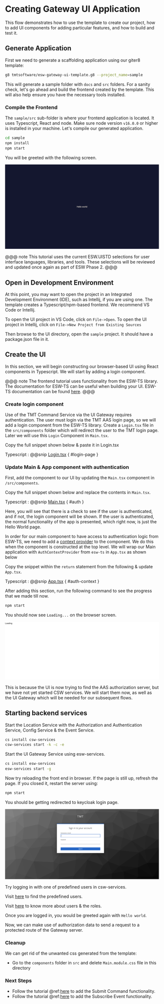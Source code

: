 # Creating Gateway UI Application

This flow demonstrates how to use the template to create our project, how to add UI components for adding particular features,
and how to build and test it.

## Generate Application

First we need to generate a scaffolding application using our giter8 template:

```bash
g8 tmtsoftware/esw-gateway-ui-template.g8 --project_name=sample
```

This will generate a sample folder with `docs` and `src` folders.  For a sanity check, let's go ahead and
build the frontend created by the template.  This will also help ensure you have the necessary tools installed.

### Compile the Frontend

The `sample/src` sub-folder is where your frontend application is located.  It uses Typescript, React and node.
Make sure node version `v16.0.0` or higher is installed in your machine. Let's compile our generated application.

```bash
cd sample
npm install
npm start
```

You will be greeted with the following screen.

![hello-world](../images/hello-world.png)

@@@ note
This tutorial uses the current ESW.UISTD selections for user interface languages, libraries, and tools. These selections
will be reviewed and updated once again as part of ESW Phase 2.
@@@

## Open in Development Environment

At this point, you may want to open the project in an Integrated Development Environment (IDE), such as Intellij,
if you are using one.  The template creates a Typescript/npm-based frontend. We recommend VS Code or Intellij.

To open the UI project in VS Code, click on `File->Open`. To open the UI project in Intellij, click on `File->New Project from Existing Sources`

Then browse to the UI directory, open the `sample` project.  It should have a package.json file in it.

## Create the UI

In this section, we will begin constructing our browser-based UI using React components in Typescript. We will start by
adding a login component.

@@@ note
The frontend tutorial uses functionality from the ESW-TS library.  The documentation for ESW-TS can be useful when
building your UI.  ESW-TS documentation can be found [here](http://tmtsoftware.github.io/esw-ts).
@@@

### Create login component

Use of the TMT Command Service via the UI Gateway requires authentication.  The user must login via the TMT AAS login 
page, so we will add a login component from the ESW-TS library.  Create a `Login.tsx` file in the `src/components` folder 
which will redirect the user to the TMT login page. Later we will use this `Login` Component in `Main.tsx`.

Copy the full snippet shown below & paste it in Login.tsx

Typescript
: @@snip [Login.tsx](../../../../src/components/Login.tsx) { #login-page }

### Update Main & App component with authentication

First, add the component to our UI by updating the `Main.tsx` component in `/src/components`.

Copy the full snippet shown below and replace the contents in `Main.tsx`.

Typescript
: @@snip [Main.tsx](../../../../src/components/Main.tsx) { #auth }

Here, you will see that there is a check to see if the user is authenticated, and if not, the login component will be 
shown.  If the user is authenticated, the normal functionality of the app is presented, which right now, is just the
Hello World page.

In order for our main component to have access to authentication logic from ESW-TS, we need to add a 
[context provider](https://reactjs.org/docs/context.html) to the component.  We do this when the component is constructed
at the top level.  We will wrap our Main application with `AuthContextProvider` from `esw-ts` in `App.tsx` 
as shown below

Copy the snippet within the `return` statement from the following & update `App.tsx`.

Typescript
: @@snip [App.tsx](../../../../src/App.tsx) { #auth-context }

After adding this section, run the following command to see the progress that we made till now.

```bash
npm start
```

You should now see `Loading...` on the browser screen.  

![login](../images/login.png)

This is because the UI is now trying to find the AAS authorization server, but we have not yet started CSW services.
We will start them now, as well as the UI Gateway which will be needed for our subsequent flows.

## Starting backend services

Start the Location Service with the Authorization and Authentication Service, Config Service & the Event Service.

```bash
cs install csw-services
csw-services start -k -c -e
```

Start the UI Gateway Service using esw-services.

```bash
cs install esw-services
esw-services start -g

```

Now try reloading the front end in browser.  If the page is still up, refresh the page.  If you closed it, restart the 
server using:

```bash
npm start
```

You should be getting redirected to keycloak login page.

![user-login](../images/user-login.png)

Try logging in with one of predefined users in csw-services.

Visit [here](https://tmtsoftware.github.io/csw/$csw-version$/apps/cswservices.html#predefined-users-) to find the predefined users.

Visit [here](https://tmtsoftware.github.io/esw/$esw-version$/uisupport/gateway.html) to know more about users & the roles.

Once you are logged in, you would be greeted again with `Hello world`.

Now, we can make use of authorization data to send a request to a protected route of the Gateway server.

### Cleanup

We can get rid of the unwanted css generated from the template:

* Go to the `components` folder in `src` and delete `Main.module.css` file in this directory

### Next Steps

* Follow the tutorial @ref:[here](./submit-commands.md) to add the Submit Command functionality.
* Follow the tutorial @ref:[here](./subscribe-event.md) to add the Subscribe Event functionality.
